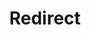 ﻿---
layout: src/layouts/Redirect.astro
title: Redirect
redirect: https://octopus.com/docs/projects/built-in-step-templates/manual-intervention-and-approvals
pubDate:  2023-01-01
navSearch: false
navSitemap: false
navMenu: false
---
